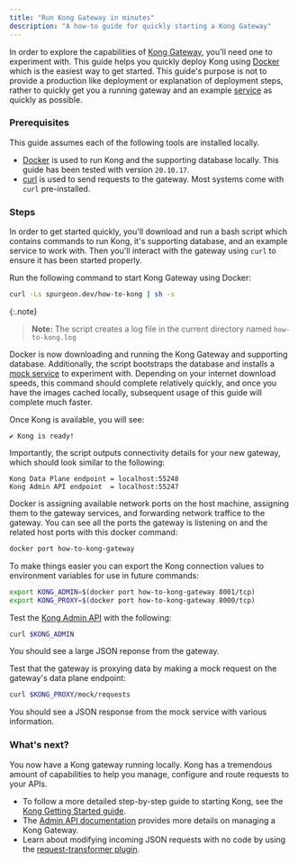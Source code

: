 ```yaml
---
title: "Run Kong Gateway in minutes"
description: "A how-to guide for quickly starting a Kong Gateway"
---
```


In order to explore the capabilities of [Kong Gateway](/gateway), 
you'll need one to experiment with. This guide helps you quickly deploy Kong 
using [Docker](https://docs.docker.com/get-started/overview/) which is the 
easiest way to get started. This guide's purpose is not to provide a production like deployment
or explanation of deployment steps, rather to quickly get you a running gateway and an 
example [service](/gateway/admin-api/#service-object) as quickly as possible.

### Prerequisites

This guide assumes each of the following tools are installed locally. 
* [Docker](https://docs.docker.com/get-docker/) is used to run Kong and the supporting database locally. This guide has been tested with version `20.10.17`.
* [curl](https://curl.se/) is used to send requests to the gateway. Most systems come with `curl` pre-installed.

### Steps 

In order to get started quickly, you'll download and run a bash script which contains 
commands to run Kong, it's supporting database, and an example service to work with.
Then you'll interact with the gateway using `curl` to ensure it has been started properly.

Run the following command to start Kong Gateway using Docker:

```sh
curl -Ls spurgeon.dev/how-to-kong | sh -s
```

{:.note}
> **Note:** The script creates a log file in the current directory named `how-to-kong.log`

Docker is now downloading and running the Kong Gateway and supporting database. Additionally,
the script bootstraps the database and installs a [mock service](https://mockbin.org/) to experiment with.
Depending on your internet download speeds, this command should complete relatively quickly, and once you have the images cached locally, subsequent usage of this guide will complete much faster.

Once Kong is available, you will see:

```text
✔ Kong is ready!
```

Importantly, the script outputs connectivity details for your new gateway, which should look similar to the following:

```text
Kong Data Plane endpoint = localhost:55248
Kong Admin API endpoint  = localhost:55247
```

Docker is assigning available network ports on the host machine, assigning them to the gateway services, and forwarding 
network traffice to the gateway. You can see all the ports the gateway is listening on and the related host ports 
with this docker command:

```sh
docker port how-to-kong-gateway
```

To make things easier you can export the Kong connection values to environment variables
for use in future commands:

```sh
export KONG_ADMIN=$(docker port how-to-kong-gateway 8001/tcp)
export KONG_PROXY=$(docker port how-to-kong-gateway 8000/tcp)
```

Test the [Kong Admin API](/gateway/admin-api/) with the following:

```sh
curl $KONG_ADMIN
```

You should see a large JSON reponse from the gateway.

Test that the gateway is proxying data by making a mock request on the gateway's data plane endpoint:

```sh
curl $KONG_PROXY/mock/requests
```

You should see a JSON response from the mock service with various information.
 
### What's next?

You now have a Kong gateway running locally. Kong has a tremendous amount of capabilities
to help you manage, configure and route requests to your APIs.

* To follow a more detailed step-by-step guide to starting Kong, see the 
[Kong Getting Started guide](/gateway/get-started/quickstart/).
* The [Admin API documentation](/gateway/admin-api/) 
provides more details on managing a Kong Gateway.
* Learn about modifying incoming JSON requests with no code by using the 
[request-transformer plugin](/how-to/request-transformations).
